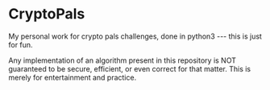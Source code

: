 # CryptoPals
My personal work for crypto pals challenges, done in python3 --- this is just for fun.

Any implementation of an algorithm present in this repository is NOT guaranteed to be secure, efficient, or even correct for that matter. This is merely for entertainment and practice.

